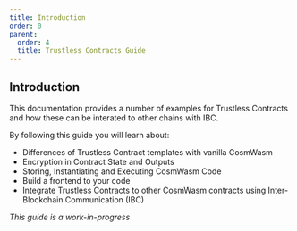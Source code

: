 ```yaml
---
title: Introduction
order: 0
parent:
  order: 4
  title: Trustless Contracts Guide
---
```


## Introduction

This documentation provides a number of examples for Trustless Contracts and how these can be interated to other chains with IBC.

By following this guide you will learn about:

* Differences of Trustless Contract templates with vanilla CosmWasm
* Encryption in Contract State and Outputs
* Storing, Instantiating and Executing CosmWasm Code
* Build a frontend to your code
* Integrate Trustless Contracts to other CosmWasm contracts using Inter-Blockchain Communication (IBC)

*This guide is a work-in-progress*